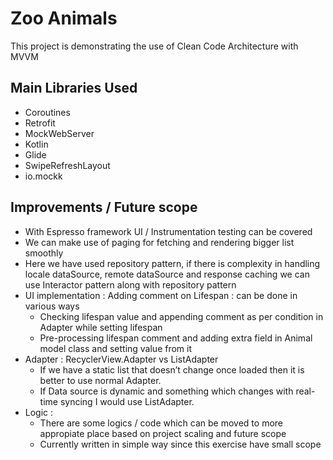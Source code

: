 # Zoo Animals

This project is demonstrating the use of Clean Code Architecture with MVVM

## Main Libraries Used

- Coroutines
- Retrofit
- MockWebServer
- Kotlin
- Glide
- SwipeRefreshLayout
- io.mockk

## Improvements / Future scope
- With Espresso framework UI / Instrumentation testing can be covered
- We can make use of paging for fetching and rendering bigger list smoothly
- Here we have used repository pattern, if there is complexity in handling locale dataSource, remote dataSource and response caching we can use Interactor pattern along with repository pattern
- UI implementation : Adding comment on Lifespan : can be done in various ways
    * Checking lifespan value and appending comment as per condition in Adapter while setting lifespan
    * Pre-processing lifespan comment and adding extra field in Animal model class and setting value from it
- Adapter : RecyclerView.Adapter vs ListAdapter
    * If we have a static list that doesn’t change once loaded then it is better to use normal Adapter.
    * If Data source is dynamic and something which changes with real-time syncing I would use ListAdapter.
- Logic : 
    * There are some logics / code which can be moved to more appropiate place based on project scaling and future scope
    * Currently written in simple way since this exercise have small scope	    